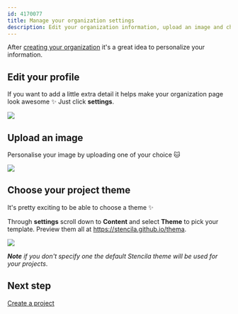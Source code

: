 ```yaml
---
id: 4170077
title: Manage your organization settings
description: Edit your organization information, upload an image and choose your project theme 
---
```


After [creating your organization](./create-an-organization.md) it's a great idea to personalize your information.

## Edit your profile
If you want to add a little extra detail it helps make your organization page look awesome :sparkles: Just click **settings**. 

![](http://stencila.github.io/hub/manager/snaps/an-org-settings-owner-data-label-profile-form.png)

## Upload an image
Personalise your image by uploading one of your choice :cat:

![](http://stencila.github.io/hub/manager/snaps/an-org-settings-owner-data-label-image-form.png)

## Choose your project theme

It's pretty exciting to be able to choose a theme :sparkles: 

Through **settings** scroll down to **Content** and select **Theme** to pick your template. Preview them all at https://stencila.github.io/thema.

![](http://stencila.github.io/hub/manager/snaps/an-org-settings-owner-data-label-content-form.png)

***Note** if you don't specify one the default Stencila theme will be used for your projects*. 

## Next step

[Create a project](../projects/create-a-project.md)
